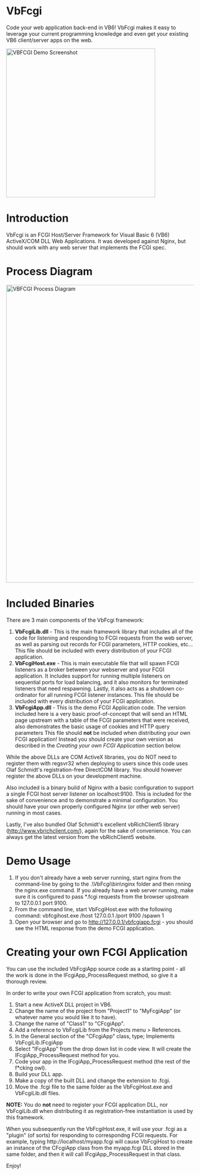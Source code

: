 # VbFcgi
Code your web application back-end in VB6! VbFcgi makes it easy to leverage your current programming knowledge and even get your existing VB6 client/server apps on the web.

<img src='https://github.com/jpbro/VbFcgi/blob/master/docs/img/screenshot_appdemo.png' width=400 title='VBFCGI Demo Screenshot'>

# Introduction
VbFcgi is an FCGI Host/Server Framework for Visual Basic 6 (VB6) ActiveX/COM DLL Web Applications. It was developed against Nginx, but should work with any web server that implements the FCGI spec.

# Process Diagram
<img src='https://github.com/jpbro/VbFcgi/blob/master/docs/img/diagram_processes.png' width=800 title='VBFCGI Process Diagram'>

# Included Binaries
There are 3 main components of the VbFcgi framework:
1. **VbFcgiLib.dll** - This is the main framework library that includes all of the code for listening and responding to FCGI requests from the web server, as well as parsing out records for FCGI parameters, HTTP cookies, etc... This file should be included with every distribution of your FCGI application.
2. **VbFcgiHost.exe** - This is main executable file that will spawn FCGI listeners as a broker between your webserver and your FCGI application. It includes support for running multiple listeners on sequential ports for load balancing, and it also monitors for terminated listeners that need respawning. Lastly, it also acts as a shutdown co-ordinator for all running FCGI listener instances. This file should be included with every distribution of your FCGI application.
3. **VbFcgiApp.dll** - This is the demo FCGI Application code. The version included here is a very basic proof-of-concept that will send an HTML page upstream with a table of the FCGI parameters that were received, also demonstrates the basic usage of cookies and HTTP query parameters  This file should **not** be included when distributing your own FCGI application! Instead you should create your own version as described in the *Creating your own FCGI Application* section below.

While the above DLLs are COM ActiveX libraries, you do NOT need to register them with regsvr32 when deploying to users since this code uses Olaf Schmidt's registration-free DirectCOM library. You should however register the above DLLs on your development machine.

Also included is a binary build of Nginx with a basic configuration to support a single FCGI host server listener on localhost:9100. This is included for the sake of convenience and to demonstrate a minimal configuration. You should have your own properly configured Nginx (or other web server) running in most cases.

Lastly, I've also bundled Olaf Schmidt's excellent vbRichClient5 library (http://www.vbrichclient.com/), again for the sake of convenience. You can always get the latest version from the vbRichClient5 website.

# Demo Usage
1. If you don't already have a web server running, start nginx from the command-line by going to the .\VbFcgi\bin\nginx folder and then rnning the nginx.exe command. If you already have a web server running, make sure it is configured to pass *.fcgi requests from the browser upstream to 127.0.0.1 port 9100.
2. From the command line, start VbFcgiHost.exe with the following command: vbfcgihost.exe /host 127.0.0.1 /port 9100 /spawn 1
3. Open your browser and go to http://127.0.0.1/vbfcgiapp.fcgi - you should see the HTML response from the demo FCGI application.

# Creating your own FCGI Application
You can use the included VbFcgiApp source code as a starting point - all the work is done in the IFcgiApp_ProcessRequest method, so give it a thorough review.

In order to write your own FCGI application from scratch, you must:

1. Start a new ActiveX DLL project in VB6.
2. Change the name of the project from "Project1" to "MyFcgiApp" (or whatever name you would like it to have).
3. Change the name of "Class1" to "CFcgiApp".
4. Add a reference to VbFcgiLib from the Projects menu > References.
5. In the General section of the "CFcgiApp" class, type; Implements VbFcgiLib.IFcgiApp
6. Select "IFcgiApp" from the drop down list in code view. It will create the IFcgiApp_ProcessRequest method for you.
7. Code your app in the IFcgiApp_ProcessRequest method (the rest of the f*cking owl).
8. Build your DLL app. 
9. Make a copy of the built DLL and change the extension to .fcgi.
10. Move the .fcgi file to the same folder as the VbFcgiHost.exe and VbFcgiLib.dll files.

**NOTE:** You do **not** need to register your FCGI application DLL, nor VbFcgiLib.dll when distributing it as registration-free instantiation is used by this framework.

When you subsequently run the VbFcgiHost.exe, it will use your .fcgi as a "plugin" (of sorts) for responding to correspondng FCGI requests. For example, typing http://localhost/myapp.fcgi will cause VbFcgiHost to create an instance of the CFcgiApp class from the myapp.fcgi DLL stored in the same folder, and then it will call IFcgiApp_ProcessRequest in that class.

Enjoy!